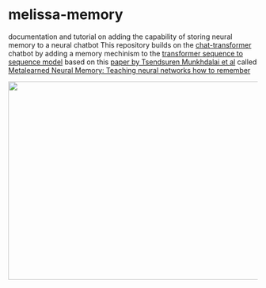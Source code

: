 # melissa-memory
documentation and tutorial on adding the capability of storing neural memory to a neural chatbot
This repository builds on the [chat-transformer](https://github.com/clam004/chat-transformer) chatbot
by adding a memory mechinism to the [transformer sequence to sequence model](https://github.com/clam004/chat-transformer)
based on this [paper by Tsendsuren Munkhdalai et al](https://arxiv.org/pdf/1907.09720.pdf) called 
[Metalearned Neural Memory: Teaching neural networks how to remember](https://www.microsoft.com/en-us/research/blog/metalearned-neural-memory-teaching-neural-networks-how-to-remember/)

<img src = 'https://www.microsoft.com/en-us/research/uploads/prod/2019/12/MSR_NeuralMemory_V5_1400x788.gif' height=400 width=800>
